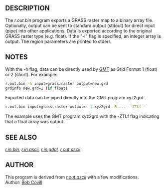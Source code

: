 ## DESCRIPTION

The *r.out.bin* program exports a GRASS raster map to a binary array
file. Optionally, output can be sent to standard output (stdout) for
direct input (pipe) into other applications. Data is exported according
to the original GRASS raster type (e.g. float). If the "-i" flag is
specified, an integer array is output. The region parameters are printed
to stderr.

## NOTES

With the -h flag, data can be directly used by
[GMT](https://www.generic-mapping-tools.org/) as Grid Format 1 (float)
or 2 (short). For example:

```sh
r.out.bin -h input=grass.raster output=new.grd
grdinfo new.grd=1 (if float)
```

Exported data can be piped directly into the GMT program xyz2grd.

```sh
r.out.bin input=grass.raster output=- | xyz2grd -R....  -ZTLf -
```

The example uses the GMT program xyz2grd with the -ZTLf flag indicating
that a float array was output.

## SEE ALSO

*[r.in.bin](r.in.bin.md), [r.in.ascii](r.in.ascii.md),
[r.in.gdal](r.in.gdal.md), [r.out.ascii](r.out.ascii.md)*

## AUTHOR

This program is derived from *[r.out.ascii](r.out.ascii.md)* with a few
modifications.  
Author: [Bob Covill](mailto:bcovill@tekmap.ns.ca)
